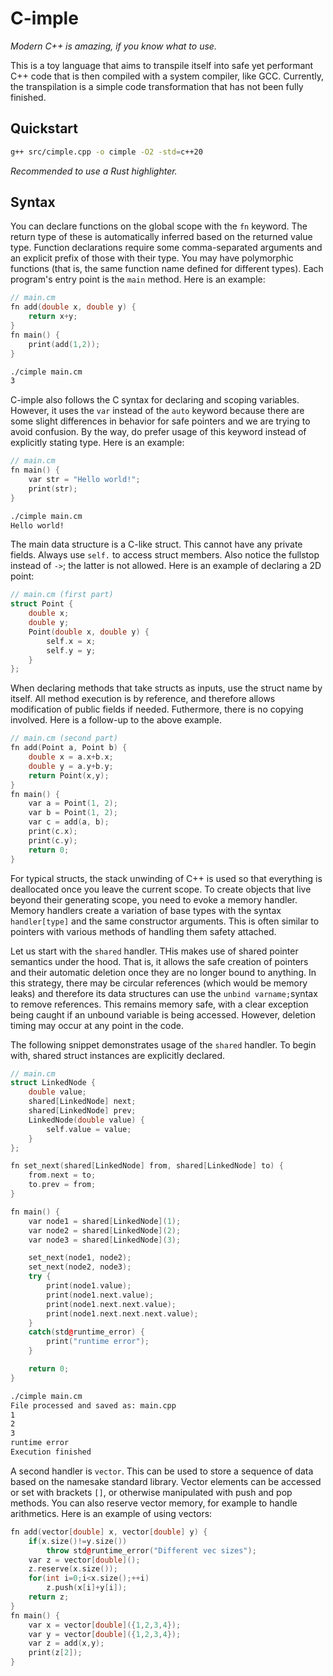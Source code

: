 # C-imple

*Modern C++ is amazing, if you know what to use.*

This is a toy language that aims to transpile itself into
safe yet performant C++ code that is then compiled with
a system compiler, like GCC. Currently, the transpilation
is a simple code transformation that has not been fully
finished.

## Quickstart

```bash
g++ src/cimple.cpp -o cimple -O2 -std=c++20
```

*Recommended to use a Rust highlighter.*


## Syntax

You can declare functions on the global scope
with the `fn` keyword. The return type of these
is automatically inferred based on the returned
value type. Function declarations require some
comma-separated arguments and an explicit prefix
of those with their type. You may have polymorphic
functions (that is, the same function name defined
for different types). 
Each program's entry point is the `main` method. 
Here is an example:

```c++
// main.cm
fn add(double x, double y) {
    return x+y;
}
fn main() {
    print(add(1,2));
}
```

```bash
./cimple main.cm
3
```

C-imple also follows the C syntax for declaring and scoping
variables. However, it uses the `var` instead of the `auto`
keyword because there are some slight differences in behavior
for safe pointers and we are trying to avoid confusion.
By the way, do prefer usage of this keyword instead of 
explicitly stating type. Here is an example:

```c++
// main.cm
fn main() {
    var str = "Hello world!";
    print(str);
}
```

```bash
./cimple main.cm
Hello world!
```

The main data structure is a C-like struct.
This cannot have any private fields. Always
use `self.` to access struct members. Also notice
the fullstop instead of `->`; the latter is not allowed.
Here is an example of declaring a 2D point:

```c++
// main.cm (first part)
struct Point {
    double x;
    double y;
    Point(double x, double y) {
        self.x = x;
        self.y = y;
    }
};
```

When declaring methods that take structs as inputs,
use the struct name by itself. All method execution
is by reference, and therefore allows modification of 
public fields if needed. Futhermore, there is no
copying involved. Here is a follow-up to the above
example.

```c++
// main.cm (second part)
fn add(Point a, Point b) {
    double x = a.x+b.x;
    double y = a.y+b.y;
    return Point(x,y);
}
fn main() {
    var a = Point(1, 2);
    var b = Point(1, 2);
    var c = add(a, b);
    print(c.x);
    print(c.y);
    return 0;
}
```

For typical structs, the stack unwinding of 
C++ is used so that everything is deallocated once
you leave the current scope. To create objects that 
live beyond their generating scope, you need to evoke
a memory handler. Memory handlers create a variation
of base types with the syntax `handler[type]` and the
same constructor arguments. This is often similar to 
pointers with various methods of handling them safety 
attached.

Let us start with the `shared` handler.
THis makes use of shared pointer semantics under the hood.
That is, it allows the safe creation of pointers
and their automatic deletion once they are no longer bound
to anything. In this strategy, there may be circular references
(which would be memory leaks) and therefore its data
structures can use the `unbind varname;`syntax to remove references.
This remains memory safe, with a clear exception being
caught if an unbound variable is being accessed. However,
deletion timing may occur at any point in the code.


The following snippet demonstrates usage of the 
`shared` handler. To begin with, shared struct instances
are explicitly declared.


```cpp
// main.cm
struct LinkedNode {
    double value;
    shared[LinkedNode] next;
    shared[LinkedNode] prev;
    LinkedNode(double value) {
        self.value = value;
    }
};

fn set_next(shared[LinkedNode] from, shared[LinkedNode] to) {
    from.next = to;
    to.prev = from;
}

fn main() {
    var node1 = shared[LinkedNode](1);
    var node2 = shared[LinkedNode](2);
    var node3 = shared[LinkedNode](3);

    set_next(node1, node2);
    set_next(node2, node3);
    try {
        print(node1.value);
        print(node1.next.value);
        print(node1.next.next.value);
        print(node1.next.next.next.value);
    }
    catch(std@runtime_error) {
        print("runtime error");
    }

    return 0;
}
```

```bash
./cimple main.cm
File processed and saved as: main.cpp
1
2
3
runtime error
Execution finished
```

A second handler is `vector`. This can be used to store a 
sequence of data based on the namesake standard library. 
Vector elements can be accessed or set with brackets `[]`,
or otherwise manipulated with push and pop methods.
You can also reserve vector memory, for example to handle arithmetics.
Here is an example of using vectors:

```cpp
fn add(vector[double] x, vector[double] y) {
    if(x.size()!=y.size())
        throw std@runtime_error("Different vec sizes");
    var z = vector[double]();
    z.reserve(x.size());
    for(int i=0;i<x.size();++i)
        z.push(x[i]+y[i]);
    return z;
}
fn main() {
    var x = vector[double]({1,2,3,4});
    var y = vector[double]({1,2,3,4});
    var z = add(x,y);
    print(z[2]);
}
```